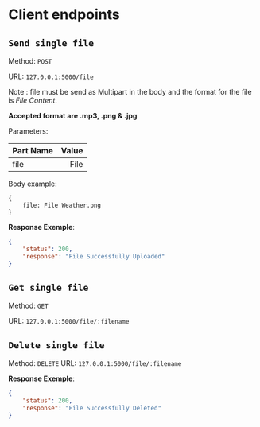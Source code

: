 # Client endpoints

## `Send single file`

Method: `POST`

URL: `127.0.0.1:5000/file`

Note : file must be send as Multipart in the body and the format for the file is *File Content*.

__Accepted format are .mp3, .png & .jpg__

Parameters:

| Part Name    | Value |
|:------- | -------:|
| file | File |


Body example:

```Multipart
{
    file: File Weather.png
}
```

**Response Exemple**:

```json
{
    "status": 200,
    "response": "File Successfully Uploaded"
}
```


## `Get single file`

Method: `GET`

URL: `127.0.0.1:5000/file/:filename`


## `Delete single file`

Method: `DELETE`
URL: `127.0.0.1:5000/file/:filename`


**Response Exemple**:

```json
{
    "status": 200,
    "response": "File Successfully Deleted"
}
```
